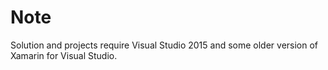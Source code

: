 # Note

Solution and projects require Visual Studio 2015 and some older version of Xamarin for Visual Studio.
